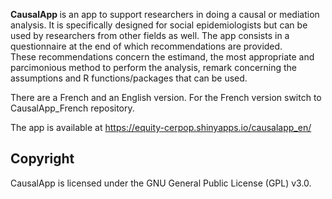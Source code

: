 <b>CausalApp </b> is an app to support researchers in doing a causal or mediation analysis. It is specifically designed for social epidemiologists but can be used by researchers from other fields as well.
The app consists in a questionnaire at the end of which recommendations are provided. <br>
These recommendations concern the estimand, the most appropriate and parcimonious method to perform the analysis, remark concerning the assumptions and R functions/packages that can be used.

There are a French and an English version. For the French version switch to CausalApp_French repository.

The app is available at https://equity-cerpop.shinyapps.io/causalapp_en/

## Copyright
CausalApp is licensed under the GNU General Public License (GPL) v3.0.
